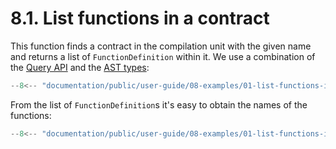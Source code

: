 # 8.1. List functions in a contract

This function finds a contract in the compilation unit with the given name and returns a list of `FunctionDefinition` within it. We use a combination of the [Query API](../../06-query-language/02-executing-queries/index.md) and the [AST types](../../05-syntax-trees/04-using-ast-types/index.md):

```ts title="list-functions-in-contract.mts"
--8<-- "documentation/public/user-guide/08-examples/01-list-functions-in-contract/examples/list-functions-in-contract.mts"
```

From the list of `FunctionDefinition`s it's easy to obtain the names of the functions:

```ts title="test-list-functions.test.mts"
--8<-- "documentation/public/user-guide/08-examples/01-list-functions-in-contract/examples/test-list-functions.test.mts"
```
